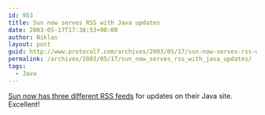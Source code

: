 ```yaml
---
id: 953
title: Sun now serves RSS with Java updates
date: 2003-05-17T17:38:53+00:00
author: Niklas
layout: post
guid: http://www.protocol7.com/archives/2003/05/17/sun-now-serves-rss-with-java-updates/
permalink: /archives/2003/05/17/sun_now_serves_rss_with_java_updates/
tags:
  - Java
---
```

<div class='microid-8fec2f52d17156474b5f6809000b70ac402bdc1d'>
  <p>
    <a href="http://developer.java.sun.com/developer/technicalArticles/ThirdParty/RSSFeeds/">Sun now has three different RSS feeds</a> for updates on their Java site. Excellent!
  </p>
</div>